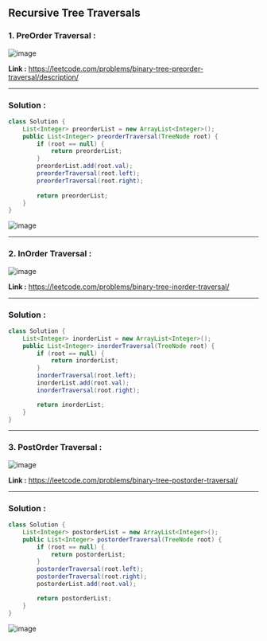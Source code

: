 ## Recursive Tree Traversals 

### 1. PreOrder Traversal : 

![image](https://github.com/alkabharti/Trees/assets/23376002/df931ccd-f59d-46b5-aaf2-06f4137c4f98)

**Link :** https://leetcode.com/problems/binary-tree-preorder-traversal/description/

---------------------------------------------------------------------------------------------------------------------------------------------------------------------------------------

### Solution : 


``` java
class Solution {
    List<Integer> preorderList = new ArrayList<Integer>();
    public List<Integer> preorderTraversal(TreeNode root) {
        if (root == null) {
            return preorderList;
        }
        preorderList.add(root.val);
        preorderTraversal(root.left);
        preorderTraversal(root.right);
        
        return preorderList;
    }
}

```

![image](https://github.com/alkabharti/Trees/assets/23376002/e97eb089-b29d-4887-93de-61413c9000ce)

---------------------------------------------------------------------------------------------------------------------------------------------------------------------------------------


### 2. InOrder Traversal : 

![image](https://github.com/alkabharti/Trees/assets/23376002/693d4500-35dd-4476-8582-585c8ae77abf)

**Link :** https://leetcode.com/problems/binary-tree-inorder-traversal/

---------------------------------------------------------------------------------------------------------------------------------------------------------------------------------------

### Solution : 


``` java
class Solution {
    List<Integer> inorderList = new ArrayList<Integer>();
    public List<Integer> inorderTraversal(TreeNode root) {
        if (root == null) {
            return inorderList;
        }
        inorderTraversal(root.left);
        inorderList.add(root.val);
        inorderTraversal(root.right);

        return inorderList;
    }
}

```


---------------------------------------------------------------------------------------------------------------------------------------------------------------------------------------


### 3. PostOrder Traversal : 

![image](https://github.com/alkabharti/Trees/assets/23376002/b0e38b4c-02cd-4ad8-a000-5c2f8589d409)

**Link :** https://leetcode.com/problems/binary-tree-postorder-traversal/

---------------------------------------------------------------------------------------------------------------------------------------------------------------------------------------

### Solution : 


``` java
class Solution {
    List<Integer> postorderList = new ArrayList<Integer>();
    public List<Integer> postorderTraversal(TreeNode root) {
        if (root == null) {
            return postorderList;
        }
        postorderTraversal(root.left);
        postorderTraversal(root.right);
        postorderList.add(root.val);

        return postorderList;
    }
}

```

![image](https://github.com/alkabharti/Trees/assets/23376002/01071547-0e73-4360-8d6b-63638f2909b2)
